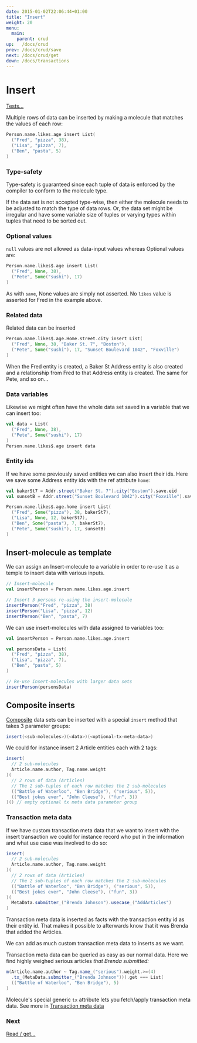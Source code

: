 ```yaml
---
date: 2015-01-02T22:06:44+01:00
title: "Insert"
weight: 20
menu:
  main:
    parent: crud
up:   /docs/crud
prev: /docs/crud/save
next: /docs/crud/get
down: /docs/transactions
---
```


# Insert

[Tests...](https://github.com/scalamolecule/molecule/blob/master/coretests/src/test/scala/molecule/coretests/manipulation/Insert.scala)

Multiple rows of data can be inserted by making a molecule that matches the values of each row:

```scala
Person.name.likes.age insert List(
  ("Fred", "pizza", 38),
  ("Lisa", "pizza", 7),
  ("Ben", "pasta", 5)
)
```

### Type-safety

Type-safety is guaranteed since each tuple of data is enforced by the compiler to conform to the molecule type.

If the data set is not accepted type-wise, then either the molecule needs to be adjusted to match the type
of data rows. Or, the data set might be irregular and have some variable size of tuples or varying types within tuples that
need to be sorted out. 

### Optional values

`null` values are not allowed as data-input values whereas Optional values are:

```scala
Person.name.likes$.age insert List(
  ("Fred", None, 38),
  ("Pete", Some("sushi"), 17)
)
```
As with `save`, None values are simply not asserted. No `likes` value is asserted for Fred in the example above.

### Related data

Related data can be inserted

```scala
Person.name.likes$.age.Home.street.city insert List(
  ("Fred", None, 38, "Baker St. 7", "Boston"),
  ("Pete", Some("sushi"), 17, "Sunset Boulevard 1042", "Foxville")
)
```
When the Fred entity is created, a Baker St Address entity is also created and a relationship from Fred to that Address 
entity is created. The same for Pete, and so on...  


### Data variables
Likewise we might often have the whole data set saved in a variable that we can insert too:

```scala
val data = List(
  ("Fred", None, 38),
  ("Pete", Some("sushi"), 17)
)
Person.name.likes$.age insert data
```

### Entity ids

If we have some previously saved entities we can also insert their ids. Here we save some Address entity ids 
with the ref attribute `home`:

```scala
val bakerSt7 = Addr.street("Baker St. 7").city("Boston").save.eid
val sunsetB = Addr.street("Sunset Boulevard 1042").city("Foxville").save.eid

Person.name.likes$.age.home insert List(
  ("Fred", Some("pizza"), 38, bakerSt7),
  ("Lisa", None, 12, bakerSt7),
  ("Ben", Some("pasta"), 7, bakerSt7),
  ("Pete", Some("sushi"), 17, sunsetB)
)
```


## Insert-molecule as template

We can assign an Insert-molecule to a variable in order to re-use it as a temple to insert data with various inputs.

```scala
// Insert-molecule
val insertPerson = Person.name.likes.age.insert

// Insert 3 persons re-using the insert-molecule
insertPerson("Fred", "pizza", 38)
insertPerson("Lisa", "pizza", 12)
insertPerson("Ben", "pasta", 7)
```

We can use insert-molecules with data assigned to variables too: 

```scala
val insertPerson = Person.name.likes.age.insert

val personsData = List(
  ("Fred", "pizza", 38),
  ("Lisa", "pizza", 7),
  ("Ben", "pasta", 5)
)

// Re-use insert-molecules with larger data sets 
insertPerson(personsData)
```



## Composite inserts

[Composite](/docs/relationships/composites/) data sets can be inserted with a special `insert` method 
that takes 3 parameter groups:

```scala
insert(<sub-molecules>)(<data>)(<optional-tx-meta-data>)
```

We could for instance insert 2 Article entities each with 2 tags:

```scala
insert(
  // 2 sub-molecules
  Article.name.author, Tag.name.weight
)(
  // 2 rows of data (Articles) 
  // The 2 sub-tuples of each row matches the 2 sub-molecules
  (("Battle of Waterloo", "Ben Bridge"), ("serious", 5)),
  (("Best jokes ever", "John Cleese"), ("fun", 3))
)() // empty optional tx meta data parameter group
```

### Transaction meta data

If we have custom transaction meta data that we want to insert with the insert transaction we could
for instance record who put in the information and what use case was involved to do so:

```scala
insert(
  // 2 sub-molecules
  Article.name.author, Tag.name.weight
)(
  // 2 rows of data (Articles) 
  // The 2 sub-tuples of each row matches the 2 sub-molecules
  (("Battle of Waterloo", "Ben Bridge"), ("serious", 5)),
  (("Best jokes ever", "John Cleese"), ("fun", 3))
)(
  MetaData.submitter_("Brenda Johnson").usecase_("AddArticles")
)
```
Transaction meta data is inserted as facts with the transaction entity id as their entity id. That makes it possible
 to afterwards know that it was Brenda that added the Articles.

We can add as much custom transaction meta data to inserts as we want.

Transaction meta data can be queried as easy as our normal data. Here we find highly weighed serious articles _that Brenda submitted:_


```scala
m(Article.name.author ~ Tag.name_("serious").weight.>=(4)
  .tx_(MetaData.submitter_("Brenda Johnson"))).get === List(
  (("Battle of Waterloo", "Ben Bridge"), 5)
)
```
Molecule's special generic `tx` attribute lets you fetch/apply transaction meta data. See more in [Transaction meta data](/docs/transactions/tx-meta-data/)



### Next

[Read / get...](/docs/crud/get)